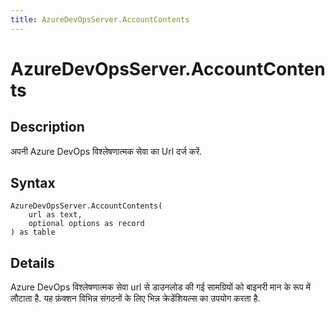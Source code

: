 ```yaml
---
title: AzureDevOpsServer.AccountContents
---
```


# AzureDevOpsServer.AccountContents


## Description

अपनी Azure DevOps विश्लेषणात्मक सेवा का Url दर्ज करें.


## Syntax

```powerquery
AzureDevOpsServer.AccountContents(
    url as text,
    optional options as record
) as table
```


## Details

Azure DevOps विश्लेषणात्मक सेवा url से डाउनलोड की गई सामग्रियों को बाइनरी मान के रूप में लौटाता है. यह फ़ंक्शन विभिन्न संगठनों के लिए भिन्न क्रेडेंशियल्स का उपयोग करता है.


